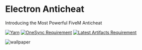 # Electron Anticheat

Introducing the Most Powerful FiveM Anticheat

[![Yarn](https://img.shields.io/badge/Yarn-blue?style=for-the-badge)](https://github.com/citizenfx/cfx-server-data/tree/master/resources/%5Bsystem%5D/%5Bbuilders%5D)
[![OneSync Requirement](https://img.shields.io/badge/OneSync-Required-blue?style=for-the-badge&logo=fivem&logoColor=white)](https://docs.fivem.net/docs/scripting-reference/onesync/)
[![Latest Artifacts Requirement](https://img.shields.io/badge/Latest%20Artifacts-Required-blue?style=for-the-badge&logo=fivem&logoColor=white)](https://runtime.fivem.net/artifacts/fivem/build_server_windows/master/6683-9729577be50de537692c3a19e86365a5e0f99a54/server.7z)

![wallpaper](https://i.imgur.com/mTyciRD.png)

